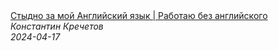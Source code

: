 <!--2024-04-17 09:00:03-->
<div class="yb">
  <a class="nodecor" href="/posts.html?rabota/stydno_za_moi_angliiskii_yazyk_rabotaju_bez_anglijskogo">
    <img class="preview" data-videoid="69am0KQmQNM" src="https://i3.ytimg.com/vi/69am0KQmQNM/hqdefault.jpg" align="middle" alt="">
  </a>
  <div class="inlbl text">
    <a class="nodecor" href="/posts.html?rabota/stydno_za_moi_angliiskii_yazyk_rabotaju_bez_anglijskogo">Стыдно за мой Английский язык | Работаю без английского</a><br>
    <i class="smaller2">Константин Кречетов</i><br>
    <i class="smaller3">2024-04-17</i>
  </div>
</div>
